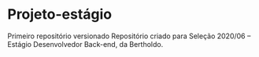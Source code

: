 # Projeto-estágio
 Primeiro repositório versionado
Repositório criado para Seleção 2020/06 – Estágio Desenvolvedor Back-end, da Bertholdo.